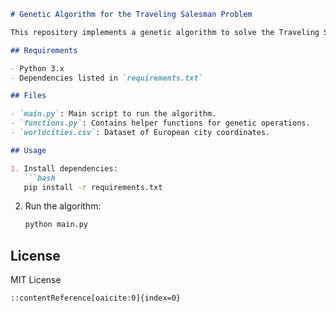 ````markdown
# Genetic Algorithm for the Traveling Salesman Problem

This repository implements a genetic algorithm to solve the Traveling Salesman Problem (TSP) for European cities. Developed as part of a university assignment.

## Requirements

- Python 3.x
- Dependencies listed in `requirements.txt`

## Files

- `main.py`: Main script to run the algorithm.
- `functions.py`: Contains helper functions for genetic operations.
- `worldcities.csv`: Dataset of European city coordinates.

## Usage

1. Install dependencies:
   ```bash
   pip install -r requirements.txt
````

2. Run the algorithm:

   ```bash
   python main.py
   ```

## License

MIT License

```
::contentReference[oaicite:0]{index=0}
 
```

